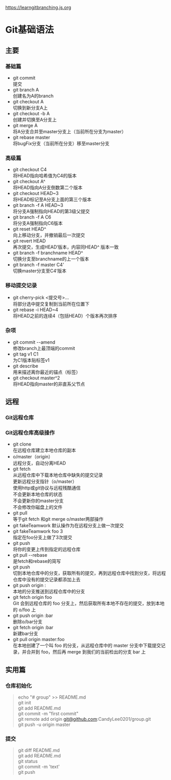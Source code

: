 https://learngitbranching.js.org
# Git基础语法
## 主要
### 基础篇
* git commit  
提交
* git branch A  
创建名为A的branch
* git checkout A   
切换到新分支A上
* git checkout -b A   
创建并切换至A分支上
* git merge A  
将A分支合并至master分支上（当前所在分支为master）
* git rebase master  
将bugFix分支（当前所在分支）移至master分支  
### 高级篇
* git checkout C4  
将HEAD指向哈希值为C4的版本
* git checkout A^  
将HEAD指向A分支倒数第二个版本
* git checkout HEAD~3  
将HEAD标记至A分支上面的第三个版本
* git branch -f A HEAD~3  
将分支A强制指向HEAD的第3级父提交
* git branch -f A C6  
将分支A强制指向C6版本
* git reset HEAD^  
向上移动分支，并撤销最后一次提交
* git revert HEAD  
再次提交，生成HEAD‘版本，内容同HEAD^ 版本一致  
* git branch -f branchname HEAD^  
切换分支至branchname的上一个版本  
* git branch -f master C4'  
切换master分支至C4‘版本  
### 移动提交记录
* git cherry-pick <提交号>...  
将部分选中提交复制到当前所在位置下
* git rebase -i HEAD~4  
将HEAD之前的连续4（包括HEAD）个版本再次排序  
### 杂项
* git commit --amend  
修改branch上最顶端的commit
* git tag v1 C1  
为C1版本贴标签v1  
* git describe  
用来描述离你最近的锚点（标签）  
* git checkout master^2  
将HEAD指向master的非直系父节点  
## 远程
### Git远程仓库
### Git远程仓库高级操作
* git clone  
在远程仓库建立本地仓库的副本  
* o/master（origin）  
远程分支，自动分离HEAD  
* git fetch  
从远程仓库中下载本地仓库中缺失的提交记录  
更新远程分支指针（o/master）  
使用http或git协议与远程残酷通信  
不会更新本地仓库的状态  
不会更新你的master分支  
不会修改你磁盘上的文件
* git pull  
等于git fetch 和git merge o/master两部操作  
* git fakeTeamwork 
默认操作为在远程分支上做一次提交
* git fakeTeamwork foo 3  
指定在foo分支上做了3次提交  
* git push  
将你的变更上传到指定的远程仓库
* git pull --rebase  
是fetch和rebase的简写
* git push <remote> <place>    
切到本地仓库中的<place>分支，获取所有的提交，再到远程仓库<remote>中找到<place>分支，将远程仓库中没有的提交记录都添加上去  
* git push origin <source>:<destination>  
本地的<source>分支推送到远程仓库中的<destination>分支  
* git fetch origin foo  
Git 会到远程仓库的 foo 分支上，然后获取所有本地不存在的提交，放到本地的 o/foo 上  
* git push origin :bar  
删除o/bar分支  
* git fetch origin :bar  
新建bar分支  
* git pull origin master:foo  
在本地创建了一个叫 foo 的分支，从远程仓库中的 master 分支中下载提交记录，并合并到 foo，然后再 merge 到我们的当前检出的分支 bar 上  

## 实用篇  
### 仓库初始化  
> echo "# group" >> README.md  
> git init  
> git add README.md  
> git commit -m "first commit"  
> git remote add origin git@github.com:CandyLee0201/group.git  
> git push -u origin master    

### 提交
> git diff README.md  
> git add README.md  
> git status  
> git commit -m 'text'  
> git push  



